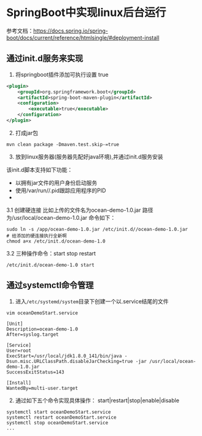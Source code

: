 # SpringBoot中实现linux后台运行

参考文档：https://docs.spring.io/spring-boot/docs/current/reference/htmlsingle/#deployment-install

## 通过init.d服务来实现
1. 将springboot插件添加可执行设置 <executable>true</executable>
```xml
<plugin>
    <groupId>org.springframework.boot</groupId>
    <artifactId>spring-boot-maven-plugin</artifactId>
    <configuration>
        <executable>true</executable>
    </configuration>
</plugin>
```
2. 打成jar包
```shell script
mvn clean package -Dmaven.test.skip-=true
```
3. 放到linux服务器(服务器先配好java环境),并通过init.d服务安装

该init.d脚本支持如下功能：
- 以拥有jar文件的用户身份启动服务
- 使用/var/run/<appname>/<appname>.pid跟踪应用程序的PID
- 


3.1 创建硬连接
比如上传的文件名为ocean-demo-1.0.jar  路径为/usr/local/ocean-demo-1.0.jar
命令如下：
```shell script
sudo ln -s /app/ocean-demo-1.0.jar /etc/init.d//ocean-demo-1.0.jar
# 给添加的硬连接执行全新啊
chmod a+x /etc/init.d/ocean-demo-1.0
```

3.2 三种操作命令：start stop restart
```shell script
/etc/init.d/ocean-demo-1.0 start
```


## 通过systemctl命令管理
1. 进入`/etc/systemd/system`目录下创建一个以.service结尾的文件
```text
vim oceanDemoStart.service

[Unit]
Description=ocean-demo-1.0
After=syslog.target

[Service]
User=root
ExecStart=/usr/local/jdk1.8.0_141/bin/java -Dsun.misc.URLClassPath.disableJarChecking=true -jar /usr/local/ocean-demo-1.0.jar
SuccessExitStatus=143

[Install]
WantedBy=multi-user.target
```

2. 通过如下五个命令实现具体操作： start|restart|stop|enable|disable
```shell script
systemctl start oceanDemoStart.service
systemctl restart oceanDemoStart.service
systemctl stop oceanDemoStart.service
...
```